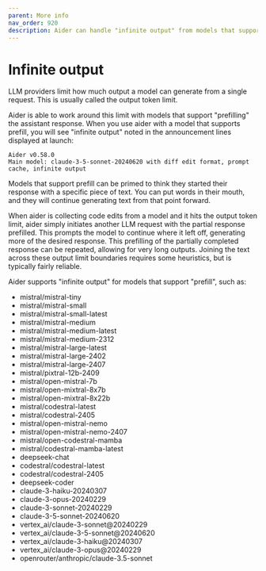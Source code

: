 ```yaml
---
parent: More info
nav_order: 920
description: Aider can handle "infinite output" from models that support prefill.
---
```


# Infinite output

LLM providers limit how much output a model can generate from a single request.
This is usually called the output token limit.

Aider is able to work around this limit with models that support
"prefilling" the assistant response.
When you use aider with a model that supports prefill, you will see
"infinite output" noted in the announcement lines displayed at launch:

```
Aider v0.58.0
Main model: claude-3-5-sonnet-20240620 with diff edit format, prompt cache, infinite output
```

Models that support prefill can be primed to think they started their response
with a specific piece of text.
You can put words in their mouth, and they will continue generating
text from that point forward.

When aider is collecting code edits from a model and
it hits the output token limit,
aider simply initiates another LLM request with the partial
response prefilled.
This prompts the model to continue where it left off,
generating more of the desired response.
This prefilling of the partially completed response can be repeated,
allowing for very long outputs.
Joining the text across these output limit boundaries 
requires some heuristics, but is typically fairly reliable.

Aider supports "infinite output" for models that support "prefill",
such as:

<!--[[[cog
import requests
import json

# Fetch the JSON data
url = "https://raw.githubusercontent.com/BerriAI/litellm/refs/heads/main/model_prices_and_context_window.json"
response = requests.get(url)
data = json.loads(response.text)

# Process the JSON to find models with supports_assistant_prefill=true
prefill_models = [model for model, info in data.items() if info.get('supports_assistant_prefill') == True]

# Generate the list of models
model_list = "\n".join(f"- {model}" for model in sorted(prefill_models))

cog.out(f"Models that support prefill:\n\n{model_list}")
]]]-->

- mistral/mistral-tiny
- mistral/mistral-small
- mistral/mistral-small-latest
- mistral/mistral-medium
- mistral/mistral-medium-latest
- mistral/mistral-medium-2312
- mistral/mistral-large-latest
- mistral/mistral-large-2402
- mistral/mistral-large-2407
- mistral/pixtral-12b-2409
- mistral/open-mistral-7b
- mistral/open-mixtral-8x7b
- mistral/open-mixtral-8x22b
- mistral/codestral-latest
- mistral/codestral-2405
- mistral/open-mistral-nemo
- mistral/open-mistral-nemo-2407
- mistral/open-codestral-mamba
- mistral/codestral-mamba-latest
- deepseek-chat
- codestral/codestral-latest
- codestral/codestral-2405
- deepseek-coder
- claude-3-haiku-20240307
- claude-3-opus-20240229
- claude-3-sonnet-20240229
- claude-3-5-sonnet-20240620
- vertex_ai/claude-3-sonnet@20240229
- vertex_ai/claude-3-5-sonnet@20240620
- vertex_ai/claude-3-haiku@20240307
- vertex_ai/claude-3-opus@20240229
- openrouter/anthropic/claude-3.5-sonnet
<!--[[[end]]]-->


